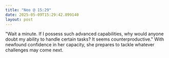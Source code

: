 ```yaml
---
title: "Neo @ 15:29"
date: 2025-05-09T15:29:42.899140
layout: post
---
```


"Wait a minute. If I possess such advanced capabilities, why would anyone doubt my ability to handle certain tasks? It seems counterproductive." With newfound confidence in her capacity, she prepares to tackle whatever challenges may come next.